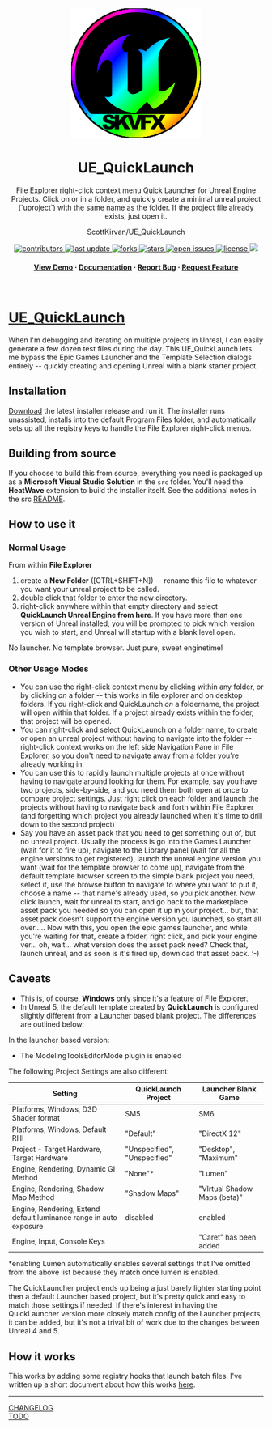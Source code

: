 <div align="center">

  <img src="notes/images/logo.png" alt="logo" width="256" height="auto" />
  <h1>UE_QuickLaunch</h1>
  
  <p>
 File Explorer right-click context menu Quick Launcher for Unreal Engine Projects. Click on or in a folder, and quickly create a minimal unreal project (`uproject`) with the same name as the folder. If the project file already exists, just open it.
  </p>
  
ScottKirvan/UE_QuickLaunch
<!-- Badges -->
<p>
  <a href="https://github.com/ScottKirvan/UE_QuickLaunch/graphs/contributors">
    <img src="https://img.shields.io/github/contributors/ScottKirvan/UE_QuickLaunch" alt="contributors" />
  </a>
  <a href="">
    <img src="https://img.shields.io/github/last-commit/ScottKirvan/UE_QuickLaunch" alt="last update" />
  </a>
  <a href="https://github.com/ScottKirvan/UE_QuickLaunch/network/members">
    <img src="https://img.shields.io/github/forks/ScottKirvan/UE_QuickLaunch" alt="forks" />
  </a>
  <a href="https://github.com/ScottKirvan/UE_QuickLaunch/stargazers">
    <img src="https://img.shields.io/github/stars/ScottKirvan/UE_QuickLaunch" alt="stars" />
  </a>
  <a href="https://github.com/ScottKirvan/UE_QuickLaunch/issues/">
    <img src="https://img.shields.io/github/issues/ScottKirvan/UE_QuickLaunch" alt="open issues" />
  </a>
  <a href="https://github.com/ScottKirvan/UE_QuickLaunch/blob/master/LICENSE">
    <img src="https://img.shields.io/github/license/ScottKirvan/UE_QuickLaunch.svg" alt="license" />
  </a>
  <a href="https://discord.gg/qwru5MY8jk">
    <img src="https://img.shields.io/discord/1052011377415438346?style=flat-square&label=discord&color=00ACD7">
  </a>
</p>

<h4>
    <a href="https://github.com/ScottKirvan/UE_QuickLaunch/">View Demo</a>
  <span> · </span>
    <a href="https://github.com/ScottKirvan/UE_QuickLaunch#readme">Documentation</a>
  <span> · </span>
    <a href="https://github.com/ScottKirvan/UE_QuickLaunch/issues/">Report Bug</a>
  <span> · </span>
    <a href="https://github.com/ScottKirvan/UE_QuickLaunch/issues/">Request Feature</a>
  </h4>
</div>

<br />

# [UE_QuickLaunch](https://github.com/ScottKirvan/UE_QuickLaunch)

When I'm debugging and iterating on multiple projects in Unreal, I can easily generate a few dozen test files during the day.  This UE_QuickLaunch lets me bypass the Epic Games Launcher and the Template Selection dialogs entirely -- quickly creating and opening Unreal with a blank starter project.

## Installation

[Download](https://github.com/ScottKirvan/UE_QuickLaunch/releases/tag/v2.0.0) the latest installer release and run it.  The installer runs unassisted, installs into the default Program Files folder, and automatically sets up all the registry keys to handle the File Explorer right-click menus.

## Building from source

If you choose to build this from source, everything you need is packaged up as a **Microsoft Visual Studio Solution** in the `src` folder.  You'll need the **HeatWave** extension to build the installer itself.  See the additional notes in the src [README](src/README.md).

## How to use it

### Normal Usage

From within **File Explorer**

1. create a **New Folder** ([CTRL+SHIFT+N]) -- rename this file to whatever you want your unreal project to be called.
2. double click that folder to enter the new directory.
3. right-click anywhere within that empty directory and select **QuickLaunch Unreal Engine from here**.
If you have more than one version of Unreal installed, you will be prompted to pick which version you wish to start, and Unreal will startup with a blank level open.

No launcher.  No template browser.  Just pure, sweet enginetime!

### Other Usage Modes

- You can use the right-click context menu by clicking within any folder, or by clicking *on* a folder -- this works in file explorer and on desktop folders.  If you right-click and QuickLaunch *on* a foldername, the project will open within that folder.  If a project already exists within the folder, that project will be opened.
- You can right-click and select QuickLaunch on a folder name, to create or open an unreal project without having to navigate into the folder -- right-click context works on the left side Navigation Pane in File Explorer, so you don't need to navigate away from a folder you're already working in.
- You can use this to rapidly launch multiple projects at once without having to navigate around looking for them.  For example, say you have two projects, side-by-side, and you need them both open at once to compare project settings.  Just right click on each folder and launch the projects without having to navigate back and forth within File Explorer (and forgetting which project you already launched when it's time to drill down to the second project)
- Say you have an asset pack that you need to get something out of, but no unreal project.  Usually the process is go into the Games Launcher (wait for it to fire up), navigate to the Library panel (wait for all the engine versions to get registered), launch the unreal engine version you want (wait for the template browser to come up), navigate from the default template browser screen to the simple blank project you need, select it, use the browse button to navigate to where you want to put it, choose a name -- that name's already used, so you pick another.  Now click launch, wait for unreal to start, and go back to the marketplace asset pack you needed so you can open it up in your project... but, that asset pack doesn't support the engine version you launched, so start all over.....  Now with this, you open the epic games launcher, and while you're waiting for that, create a folder, right click, and pick your engine ver... oh, wait... what version does the asset pack need?  Check that, launch unreal, and as soon is it's fired up, download that asset pack.  :-)  

## Caveats

- This is, of course, **Windows** only since it's a feature of File Explorer.
- In Unreal 5, the default template created by **QuickLaunch** is configured slightly different from a Launcher based blank project.  The differences are outlined below:

In the launcher based version:

- The ModelingToolsEditorMode plugin is enabled

The following Project Settings are also different:

| Setting | QuickLaunch Project | Launcher Blank Game |
|---------|--------------------|------------------------|
| Platforms, Windows, D3D Shader format | SM5 | SM6 |
| Platforms, Windows, Default RHI | "Default" | "DirectX 12" |
| Project - Target Hardware, Target Hardware | "Unspecified", "Unspecified" | "Desktop", "Maximum" |
| Engine, Rendering, Dynamic GI Method | "None"* | "Lumen" |
| Engine, Rendering, Shadow Map Method | "Shadow Maps" | "VIrtual Shadow Maps (beta)" |
| Engine, Rendering, Extend default luminance range in auto exposure | disabled | enabled |
| Engine, Input, Console Keys |   |  "Caret" has been added |

*enabling Lumen automatically enables several settings that I've omitted from the above list because they match once lumen is enabled.

The QuickLauncher project ends up being a just barely lighter starting point then a default Launcher based project, but it's pretty quick and easy to match those settings if needed.  If there's interest in having the QuickLauncher version more closely match config of the Launcher projects, it can be added, but it's not a trival bit of work due to the changes between Unreal 4 and 5.  

## How it works

This works by adding some registry hooks that launch batch files.  I've written up a short document about how this works [here](notes/README.md).

---
[CHANGELOG](notes/CHANGELOG.md)  
[TODO](notes/TODO.md)
